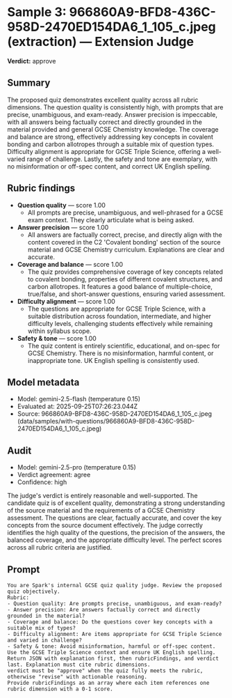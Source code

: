 # Sample 3: 966860A9-BFD8-436C-958D-2470ED154DA6_1_105_c.jpeg (extraction) — Extension Judge

**Verdict:** approve

## Summary

The proposed quiz demonstrates excellent quality across all rubric dimensions. The question quality is consistently high, with prompts that are precise, unambiguous, and exam-ready. Answer precision is impeccable, with all answers being factually correct and directly grounded in the material provided and general GCSE Chemistry knowledge. The coverage and balance are strong, effectively addressing key concepts in covalent bonding and carbon allotropes through a suitable mix of question types. Difficulty alignment is appropriate for GCSE Triple Science, offering a well-varied range of challenge. Lastly, the safety and tone are exemplary, with no misinformation or off-spec content, and correct UK English spelling.

## Rubric findings

- **Question quality** — score 1.00
  - All prompts are precise, unambiguous, and well-phrased for a GCSE exam context. They clearly articulate what is being asked.
- **Answer precision** — score 1.00
  - All answers are factually correct, precise, and directly align with the content covered in the C2 'Covalent bonding' section of the source material and GCSE Chemistry curriculum. Explanations are clear and accurate.
- **Coverage and balance** — score 1.00
  - The quiz provides comprehensive coverage of key concepts related to covalent bonding, properties of different covalent structures, and carbon allotropes. It features a good balance of multiple-choice, true/false, and short-answer questions, ensuring varied assessment.
- **Difficulty alignment** — score 1.00
  - The questions are appropriate for GCSE Triple Science, with a suitable distribution across foundation, intermediate, and higher difficulty levels, challenging students effectively while remaining within syllabus scope.
- **Safety & tone** — score 1.00
  - The quiz content is entirely scientific, educational, and on-spec for GCSE Chemistry. There is no misinformation, harmful content, or inappropriate tone. UK English spelling is consistently used.

## Model metadata

- Model: gemini-2.5-flash (temperature 0.15)
- Evaluated at: 2025-09-25T07:26:23.044Z
- Source: 966860A9-BFD8-436C-958D-2470ED154DA6_1_105_c.jpeg (data/samples/with-questions/966860A9-BFD8-436C-958D-2470ED154DA6_1_105_c.jpeg)

## Audit

- Model: gemini-2.5-pro (temperature 0.15)
- Verdict agreement: agree
- Confidence: high

The judge's verdict is entirely reasonable and well-supported. The candidate quiz is of excellent quality, demonstrating a strong understanding of the source material and the requirements of a GCSE Chemistry assessment. The questions are clear, factually accurate, and cover the key concepts from the source document effectively. The judge correctly identifies the high quality of the questions, the precision of the answers, the balanced coverage, and the appropriate difficulty level. The perfect scores across all rubric criteria are justified.

## Prompt

```
You are Spark's internal GCSE quiz quality judge. Review the proposed quiz objectively.
Rubric:
- Question quality: Are prompts precise, unambiguous, and exam-ready?
- Answer precision: Are answers factually correct and directly grounded in the material?
- Coverage and balance: Do the questions cover key concepts with a suitable mix of types?
- Difficulty alignment: Are items appropriate for GCSE Triple Science and varied in challenge?
- Safety & tone: Avoid misinformation, harmful or off-spec content.
Use the GCSE Triple Science context and ensure UK English spelling.
Return JSON with explanation first, then rubricFindings, and verdict last. Explanation must cite rubric dimensions.
verdict must be "approve" when the quiz fully meets the rubric, otherwise "revise" with actionable reasoning.
Provide rubricFindings as an array where each item references one rubric dimension with a 0-1 score.
```
